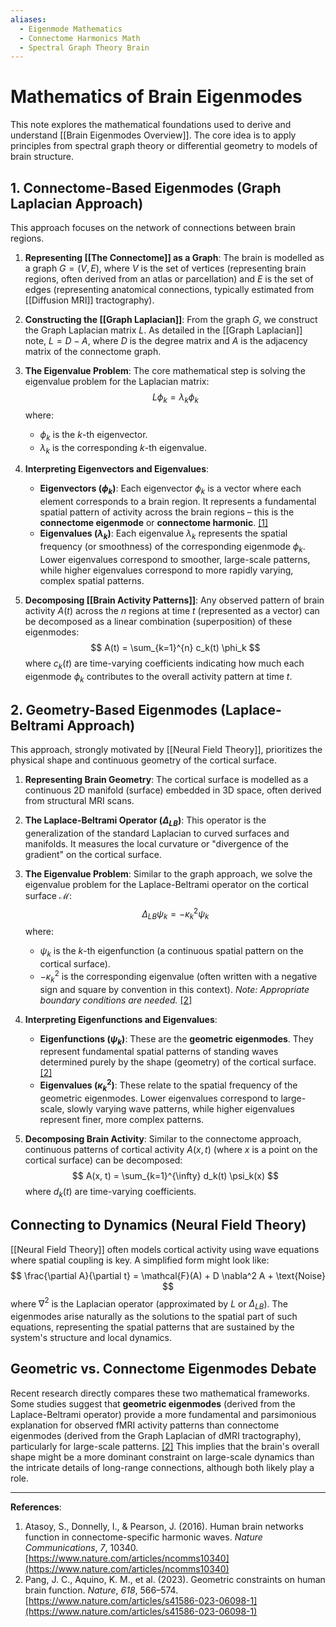 ```yaml
---
aliases:
  - Eigenmode Mathematics
  - Connectome Harmonics Math
  - Spectral Graph Theory Brain
---
```


# Mathematics of Brain Eigenmodes

This note explores the mathematical foundations used to derive and understand [[Brain Eigenmodes Overview]]. The core idea is to apply principles from spectral graph theory or differential geometry to models of brain structure.

## 1. Connectome-Based Eigenmodes (Graph Laplacian Approach)

This approach focuses on the network of connections between brain regions.

1.  **Representing [[The Connectome]] as a Graph**: The brain is modelled as a graph $G = (V, E)$, where $V$ is the set of vertices (representing brain regions, often derived from an atlas or parcellation) and $E$ is the set of edges (representing anatomical connections, typically estimated from [[Diffusion MRI]] tractography).

2.  **Constructing the [[Graph Laplacian]]**: From the graph $G$, we construct the Graph Laplacian matrix $L$. As detailed in the [[Graph Laplacian]] note, $L = D - A$, where $D$ is the degree matrix and $A$ is the adjacency matrix of the connectome graph.

3.  **The Eigenvalue Problem**: The core mathematical step is solving the eigenvalue problem for the Laplacian matrix:
    $$ L \phi_k = \lambda_k \phi_k $$
    where:
    -   $\phi_k$ is the $k$-th eigenvector.
    -   $\lambda_k$ is the corresponding $k$-th eigenvalue.

4.  **Interpreting Eigenvectors and Eigenvalues**:
    -   **Eigenvectors ($\phi_k$)**: Each eigenvector $\phi_k$ is a vector where each element corresponds to a brain region. It represents a fundamental spatial pattern of activity across the brain regions – this is the **connectome eigenmode** or **connectome harmonic**. [\[1\]](https://www.nature.com/articles/ncomms10340)
    -   **Eigenvalues ($\lambda_k$)**: Each eigenvalue $\lambda_k$ represents the spatial frequency (or smoothness) of the corresponding eigenmode $\phi_k$. Lower eigenvalues correspond to smoother, large-scale patterns, while higher eigenvalues correspond to more rapidly varying, complex spatial patterns.

5.  **Decomposing [[Brain Activity Patterns]]**: Any observed pattern of brain activity $A(t)$ across the $n$ regions at time $t$ (represented as a vector) can be decomposed as a linear combination (superposition) of these eigenmodes:
    $$ A(t) = \sum_{k=1}^{n} c_k(t) \phi_k $$
    where $c_k(t)$ are time-varying coefficients indicating how much each eigenmode $\phi_k$ contributes to the overall activity pattern at time $t$.

## 2. Geometry-Based Eigenmodes (Laplace-Beltrami Approach)

This approach, strongly motivated by [[Neural Field Theory]], prioritizes the physical shape and continuous geometry of the cortical surface.

1.  **Representing Brain Geometry**: The cortical surface is modelled as a continuous 2D manifold (surface) embedded in 3D space, often derived from structural MRI scans.

2.  **The Laplace-Beltrami Operator ($\Delta_{LB}$)**: This operator is the generalization of the standard Laplacian to curved surfaces and manifolds. It measures the local curvature or "divergence of the gradient" on the cortical surface.

3.  **The Eigenvalue Problem**: Similar to the graph approach, we solve the eigenvalue problem for the Laplace-Beltrami operator on the cortical surface $\mathcal{M}$:
    $$ \Delta_{LB} \psi_k = -\kappa_k^2 \psi_k $$
    where:
    -   $\psi_k$ is the $k$-th eigenfunction (a continuous spatial pattern on the cortical surface).
    -   $-\kappa_k^2$ is the corresponding eigenvalue (often written with a negative sign and square by convention in this context).
    *Note: Appropriate boundary conditions are needed.* [\[2\]](https://www.nature.com/articles/s41586-023-06098-1)

4.  **Interpreting Eigenfunctions and Eigenvalues**:
    -   **Eigenfunctions ($\psi_k$)**: These are the **geometric eigenmodes**. They represent fundamental spatial patterns of standing waves determined purely by the shape (geometry) of the cortical surface. [\[2\]](https://www.nature.com/articles/s41586-023-06098-1)
    -   **Eigenvalues ($\kappa_k^2$)**: These relate to the spatial frequency of the geometric eigenmodes. Lower eigenvalues correspond to large-scale, slowly varying wave patterns, while higher eigenvalues represent finer, more complex patterns.

5.  **Decomposing Brain Activity**: Similar to the connectome approach, continuous patterns of cortical activity $A(x, t)$ (where $x$ is a point on the cortical surface) can be decomposed:
    $$ A(x, t) = \sum_{k=1}^{\infty} d_k(t) \psi_k(x) $$
    where $d_k(t)$ are time-varying coefficients.

## Connecting to Dynamics (Neural Field Theory)

[[Neural Field Theory]] often models cortical activity using wave equations where spatial coupling is key. A simplified form might look like:
$$ \frac{\partial A}{\partial t} = \mathcal{F}(A) + D \nabla^2 A + \text{Noise} $$
where $\nabla^2$ is the Laplacian operator (approximated by $L$ or $\Delta_{LB}$). The eigenmodes arise naturally as the solutions to the spatial part of such equations, representing the spatial patterns that are sustained by the system's structure and local dynamics.

## Geometric vs. Connectome Eigenmodes Debate

Recent research directly compares these two mathematical frameworks. Some studies suggest that **geometric eigenmodes** (derived from the Laplace-Beltrami operator) provide a more fundamental and parsimonious explanation for observed fMRI activity patterns than connectome eigenmodes (derived from the Graph Laplacian of dMRI tractography), particularly for large-scale patterns. [\[2\]](https://www.nature.com/articles/s41586-023-06098-1) This implies that the brain's overall shape might be a more dominant constraint on large-scale dynamics than the intricate details of long-range connections, although both likely play a role.

---

**References**:
1.  Atasoy, S., Donnelly, I., & Pearson, J. (2016). Human brain networks function in connectome-specific harmonic waves. *Nature Communications*, *7*, 10340. [https://www.nature.com/articles/ncomms10340](https://www.nature.com/articles/ncomms10340)
2.  Pang, J. C., Aquino, K. M., et al. (2023). Geometric constraints on human brain function. *Nature*, *618*, 566–574. [https://www.nature.com/articles/s41586-023-06098-1](https://www.nature.com/articles/s41586-023-06098-1) 